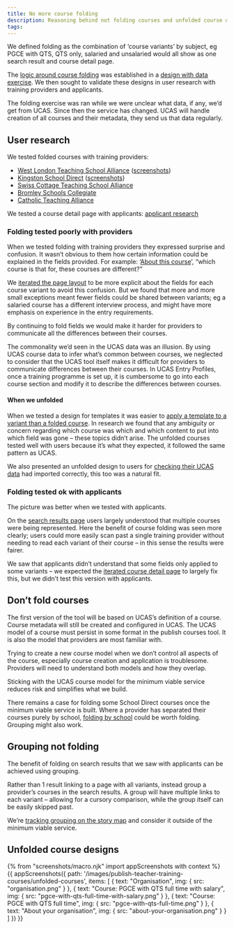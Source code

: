 ```yaml
---
title: No more course folding
description: Reasoning behind not folding courses and unfolded course designs.
tags:
---
```


We defined folding as the combination of ‘course variants’ by subject, eg PGCE with QTS, QTS only, salaried and unsalaried would all show as one search result and course detail page.

The [logic around course folding](/publish-teacher-training-courses/imported-from-ucas) was established in a [design with data exercise](/publish-teacher-training-courses/what-is-a-course). We then sought to validate these designs in user research with training providers and applicants.

The folding exercise was ran while we were unclear what data, if any, we’d get from UCAS. Since then the service has changed. UCAS will handle creation of all courses and their metadata, they send us that data regularly.

## User research

We tested folded courses with training providers:

*   [West London Teaching School Alliance](https://lookback.io/watch/mbc9BNqBJjoRkinAE) ([screenshots](/publish-teacher-training-courses/school-direct-view))
*   [Kingston School Direct](https://lookback.io/watch/FoHoHPQF7B5TwrFkw) ([screenshots](/publish-teacher-training-courses/kingston-school-direct))
*   [Swiss Cottage Teaching School Alliance](https://lookback.io/watch/HwTQT7B4WGnzRR2SG)
*   [Bromley Schools Collegiate](https://lookback.io/watch/aLgtstXXFGEHFLeCL)
*   [Catholic Teaching Alliance](https://lookback.io/watch/i4dYWSnhubPdWSY36)

We tested a course detail page with applicants: [applicant research](/find-teacher-training/course-options-user-research-june-8)

### Folding tested poorly with providers

When we tested folding with training providers they expressed surprise and confusion. It wasn’t obvious to them how certain information could be explained in the fields provided. For example: ‘[About this course](/publish-teacher-training-courses/school-direct-view#about-this-course)’, “which course is that for, these courses are different?”

We [iterated the page layout](/publish-teacher-training-courses/iteration-june-26) to be more explicit about the fields for each course variant to avoid this confusion. But we found that more and more small exceptions meant fewer fields could be shared between variants; eg a salaried course has a different interview process, and might have more emphasis on experience in the entry requirements.

By continuing to fold fields we would make it harder for providers to communicate all the differences between their courses.

The commonality we’d seen in the UCAS data was an illusion. By using UCAS course data to infer what’s common between courses, we neglected to consider that the UCAS tool itself makes it difficult for providers to communicate differences between their courses. In UCAS Entry Profiles, once a training programme is set up, it is cumbersome to go into each course section and modify it to describe the differences between courses.

#### When we unfolded

When we tested a design for templates it was easier to [apply a template to a variant than a folded course](/publish-teacher-training-courses/templates#courses). In research we found that any ambiguity or concern regarding which course was which and which content to put into which field was gone – these topics didn’t arise. The unfolded courses tested well with users because it’s what they expected, it followed the same pattern as UCAS.

We also presented an unfolded design to users for [checking their UCAS data](/publish-teacher-training-courses/check-ucas-data#courses) had imported correctly, this too was a natural fit.

### Folding tested ok with applicants

The picture was better when we tested with applicants.

On the [search results page](/find-teacher-training/course-options-user-research-june-8#search-results-with-variants) users largely understood that multiple courses were being represented. Here the benefit of course folding was seen more clearly; users could more easily scan past a single training provider without needing to read each variant of their course – in this sense the results were fairer.

We saw that applicants didn’t understand that some fields only applied to some variants – we expected the [iterated course detail page](/publish-teacher-training-courses/iteration-june-26#preview) to largely fix this, but we didn’t test this version with applicants.

## Don’t fold courses

The first version of the tool will be based on UCAS’s definition of a course. Course metadata will still be created and configured in UCAS. The UCAS model of a course must persist in some format in the publish courses tool. It is also the model that providers are most familiar with.

Trying to create a new course model when we don’t control all aspects of the course, especially course creation and application is troublesome. Providers will need to understand both models and how they overlap.

Sticking with the UCAS course model for the minimum viable service reduces risk and simplifies what we build.

There remains a case for folding some School Direct courses once the minimum viable service is built. Where a provider has separated their courses purely by school, [folding by school](/publish-teacher-training-courses/imported-from-ucas#folding-on-schools) could be worth folding. Grouping might also work.

## Grouping not folding

The benefit of folding on search results that we saw with applicants can be achieved using grouping.

Rather than 1 result linking to a page with all variants, instead group a provider’s courses in the search results. A group will have multiple links to each variant – allowing for a cursory comparison, while the group itself can be easily skipped past.

We’re [tracking grouping on the story map](https://trello.com/c/jQftifYl/44-group-listings-to-make-results-easier-to-scan) and consider it outside of the minimum viable service.

## Unfolded course designs

{% from "screenshots/macro.njk" import appScreenshots with context %}
{{ appScreenshots({
  path: '/images/publish-teacher-training-courses/unfolded-courses',
  items: [
    {
      text: "Organisation",
      img: { src: "organisation.png" }
    },
    {
      text: "Course: PGCE with QTS full time with salary",
      img: { src: "pgce-with-qts-full-time-with-salary.png" }
    },
    {
      text: "Course: PGCE with QTS full time",
      img: { src: "pgce-with-qts-full-time.png" }
    },
    {
      text: "About your organisation",
      img: { src: "about-your-organisation.png" }
    }
  ]
}) }}
